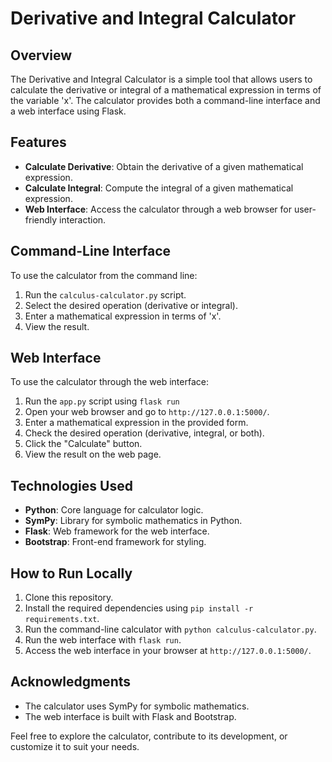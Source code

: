 # Derivative and Integral Calculator

## Overview

The Derivative and Integral Calculator is a simple tool that allows users to calculate the derivative or integral of a mathematical expression in terms of the variable 'x'. The calculator provides both a command-line interface and a web interface using Flask.

## Features

- **Calculate Derivative**: Obtain the derivative of a given mathematical expression.
- **Calculate Integral**: Compute the integral of a given mathematical expression.
- **Web Interface**: Access the calculator through a web browser for user-friendly interaction.

## Command-Line Interface

To use the calculator from the command line:

1. Run the `calculus-calculator.py` script.
2. Select the desired operation (derivative or integral).
3. Enter a mathematical expression in terms of 'x'.
4. View the result.

## Web Interface

To use the calculator through the web interface:

1. Run the `app.py` script using `flask run`
2. Open your web browser and go to `http://127.0.0.1:5000/`.
3. Enter a mathematical expression in the provided form.
4. Check the desired operation (derivative, integral, or both).
5. Click the "Calculate" button.
6. View the result on the web page.

## Technologies Used

- **Python**: Core language for calculator logic.
- **SymPy**: Library for symbolic mathematics in Python.
- **Flask**: Web framework for the web interface.
- **Bootstrap**: Front-end framework for styling.

## How to Run Locally

1. Clone this repository.
2. Install the required dependencies using `pip install -r requirements.txt`.
3. Run the command-line calculator with `python calculus-calculator.py`.
4. Run the web interface with `flask run`.
5. Access the web interface in your browser at `http://127.0.0.1:5000/`.

## Acknowledgments

- The calculator uses SymPy for symbolic mathematics.
- The web interface is built with Flask and Bootstrap.

Feel free to explore the calculator, contribute to its development, or customize it to suit your needs.
